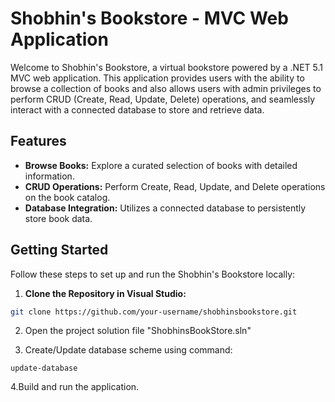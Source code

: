 # Shobhin's Bookstore - MVC Web Application

Welcome to Shobhin's Bookstore, a virtual bookstore powered by a .NET 5.1 MVC web application. This application provides users with the ability to browse a collection of books and also allows users with admin privileges to perform CRUD (Create, Read, Update, Delete) operations, and seamlessly interact with a connected database to store and retrieve data.

## Features

- **Browse Books:** Explore a curated selection of books with detailed information.
- **CRUD Operations:** Perform Create, Read, Update, and Delete operations on the book catalog.
- **Database Integration:** Utilizes a connected database to persistently store book data.

## Getting Started

Follow these steps to set up and run the Shobhin's Bookstore locally:

1. **Clone the Repository in Visual Studio:**
```bash
git clone https://github.com/your-username/shobhinsbookstore.git
```
2. Open the project solution file "ShobhinsBookStore.sln"

3. Create/Update database scheme using command: 
```
update-database
```
4.Build and run the application.
